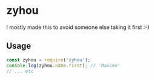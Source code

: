 # zyhou

I mostly made this to avoid someone else taking it first :-)

## Usage

```javascript
const zyhou = require('zyhou');
console.log(zyhou.name.first); // 'Maxime'
// ... etc
```
